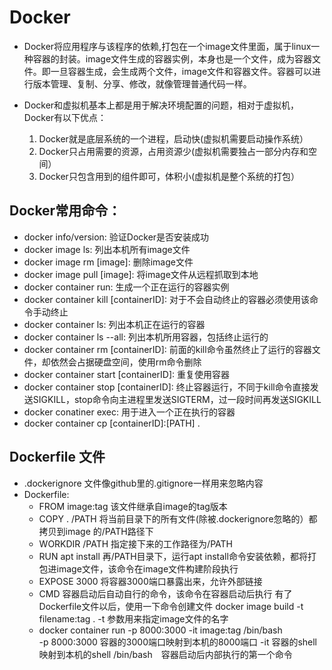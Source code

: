 # Docker
- Docker将应用程序与该程序的依赖,打包在一个image文件里面，属于linux一种容器的封装。image文件生成的容器实例，本身也是一个文件，成为容器文件。即一旦容器生成，会生成两个文件，image文件和容器文件。容器可以进行版本管理、复制、分享、修改，就像管理普通代码一样。

- Docker和虚拟机基本上都是用于解决环境配置的问题，相对于虚拟机，Docker有以下优点：
    1. Docker就是底层系统的一个进程，启动快(虚拟机需要启动操作系统）
    2. Docker只占用需要的资源，占用资源少(虚拟机需要独占一部分内存和空间）
    3. Docker只包含用到的组件即可，体积小(虚拟机是整个系统的打包）
## Docker常用命令：
- docker info/version: 验证Docker是否安装成功
- docker image ls: 列出本机所有image文件
- docker image rm [image]: 删除image文件    
- docker image pull [image]: 将image文件从远程抓取到本地
- docker container run: 生成一个正在运行的容器实例 
- docker container kill [containerID]:
对于不会自动终止的容器必须使用该命令手动终止
- docker container ls: 列出本机正在运行的容器
- docker container ls --all: 列出本机所用容器，包括终止运行的
- docker container rm [containerID]:
前面的kill命令虽然终止了运行的容器文件，却依然会占据硬盘空间，使用rm命令删除
- docker container start [containerID]: 重复使用容器
- docker container stop [containerID]:
终止容器运行，不同于kill命令直接发送SIGKILL，stop命令向主进程里发送SIGTERM，过一段时间再发送SIGKILL
- docker conatiner exec: 用于进入一个正在执行的容器
- docker container cp [containerID]:[PATH] .

## Dockerfile 文件
- .dockerignore   文件像github里的.gitignore一样用来忽略内容
- Dockerfile:
    - FROM image:tag    该文件继承自image的tag版本
    - COPY . /PATH
    将当前目录下的所有文件(除被.dockerignore忽略的）都拷贝到image 的/PATH路径下 
    - WORKDIR /PATH     指定接下来的工作路径为/PATH
    - RUN apt install   再/PATH目录下，运行apt
    install命令安装依赖，都将打包进image文件，该命令在image文件构建阶段执行
    - EXPOSE 3000   将容器3000端口暴露出来，允许外部链接
    - CMD   容器启动后自动自行的命令，该命令在容器启动后执行
有了Dockerfile文件以后，使用一下命令创建文件
    docker image build -t filename:tag .
-t 参数用来指定image文件的名字
   - docker container run  -p 8000:3000 -it image:tag /bin/bash    
   -p 8000:3000 容器的3000端口映射到本机的8000端口
   -it 容器的shell映射到本机的shell
   /bin/bash　容器启动后内部执行的第一个命令


